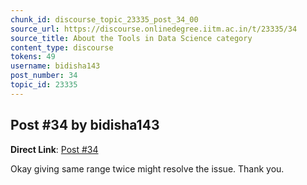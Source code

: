 ```yaml
---
chunk_id: discourse_topic_23335_post_34_00
source_url: https://discourse.onlinedegree.iitm.ac.in/t/23335/34
source_title: About the Tools in Data Science category
content_type: discourse
tokens: 49
username: bidisha143
post_number: 34
topic_id: 23335
---
```


## Post #34 by bidisha143

**Direct Link**: [Post #34](https://discourse.onlinedegree.iitm.ac.in/t/23335/34)

Okay giving same range twice might resolve the issue. Thank you.
